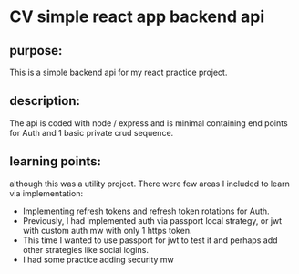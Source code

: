 # CV simple react app backend api

## purpose:

This is a simple backend api for my react practice project.

## description:

The api is coded with node / express and is minimal containing end points for Auth and 1 basic private crud sequence.

## learning points:

although this was a utility project. There were few areas I included to learn via implementation:

- Implementing refresh tokens and refresh token rotations for Auth.
- Previously, I had implemented auth via passport local strategy, or jwt with custom auth mw with only 1 https token.
- This time I wanted to use passport for jwt to test it and perhaps add other strategies like social logins.
- I had some practice adding security mw
